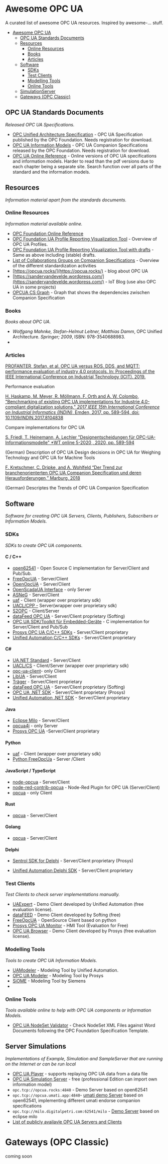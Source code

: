 # Awesome OPC UA
A curated list of awesome OPC UA resources. Inspired by awesome-... stuff.

- [Awesome OPC UA](#awesome-opcua)
    - [OPC UA Standards Documents](#opc-ua-standards-documents)
    - [Resources](#resources)
        - [Online Resources](#online-resources)
        - [Books](#books)
        - [Articles](#Articles)
    - [Software](#software)
        - [SDKs](#sdks)
        - [Test Clients](#test-clients)
        - [Modelling Tools](#modelling-tools)
        - [Online Tools](#online-tools)
    - [SimulationServer](#SimulationServer)
    - [Gateways  (OPC Classic)](#Gateways (OPC Classic))


## OPC UA Standards Documents
*Released OPC UA Specifications.*

* [OPC Unified Architecture Specification](https://opcfoundation.org/developer-tools/specifications-unified-architecture) - OPC UA Specification published by the OPC Foundation. Needs registration for download.
* [OPC UA Information Models](https://opcfoundation.org/developer-tools/specifications-opc-ua-information-models) - OPC UA Companion Specifications released by the OPC Foundation. Needs registration for download.
* [OPC UA Online Reference](https://reference.opcfoundation.org/v104/) - Online versions of OPC UA specifications and information models. Harder to read than the pdf versions due to each chapter being a separate site. Search function over all parts of the standard and the information models.

## Resources
*Information material apart from the standards documents.*

### Online Resources
*Information material available online.*
* [OPC Foundation Online Reference](https://reference.opcfoundation.org/v104/)
* [OPC Foundation UA Profile Reporting Visualization Tool](https://apps.opcfoundation.org/ProfileReporting/index.htm) - Overview of OPC UA Profiles.
* [OPC Foundation UA Profile Reporting Visualization Tool with drafts](https://apps.opcfoundation.org/ProfileReporting/index.htm?All=true) - Same as above including (stable) drafts.
* [List of Collaborations Groups on Companion Specifications](https://docs.google.com/spreadsheets/d/10SOpad6uu7JA5ZSpccVyqaqkyhYBiIXqNus28-1cJtU/edit#gid=1248333029) - Overview of the different standardization activities
* [https://opcua.rocks/](https://opcua.rocks/) - blog about OPC UA 
* [https://sandervandevelde.wordpress.com/](https://sandervandevelde.wordpress.com/) -  IoT Blog (use also OPC UA in some projects)
* [OPCUA CS Graph](https://iswunistuttgart.github.io/opcua-cs-graph/) - Graph that shows the dependencies zwischen Companion Specification 

### Books
*Books about OPC UA.*

* *Wolfgang Mahnke, Stefan-Helmut Leitner, Matthias Damm*, OPC Unified Architecture. *Springer; 2009*, ISBN: 978-3540688983. 
* 
### Articles
[PROFANTER, Stefan, et al. OPC UA versus ROS, DDS, and MQTT: performance evaluation of industry 4.0 protocols. In: Proceedings of the IEEE International Conference on Industrial Technology (ICIT). 2019.](https://mediatum.ub.tum.de/doc/1470362/file.pdf) 

Performance evaluation 

[H. Haskamp, M. Meyer, R. Möllmann, F. Orth and A. W. Colombo,  "Benchmarking of existing OPC UA implementations for Industrie  4.0-compliant digitalization solutions," *2017 IEEE 15th International Conference on Industrial Informatics (INDIN)*, Emden, 2017, pp. 589-594, doi: 10.1109/INDIN.2017.8104838](https://ieeexplore.ieee.org/abstract/document/8104838) 

Compare implementations for OPC UA

[S. Friedl, T. Heinemann, A. Lechler  "Designentscheidungen für OPC-UA-Informationsmodelle" *WT online 5-2020 , 2020, pp. 589-594](https://www.ingenieur.de/fachmedien/wt-werkstattstechnik/ausgaben-wt-werkstattstechnik-online/inhalte-der-online-ausgabe-5-2020/) 

(German) Description of OPC UA Design decisions in OPC UA for Weighing Technology and OPC UA for Machine Tools


[F. Kretschmer, C. Dripke, and A. Wohlfeld “Der Trend zur branchenorienterten OPC UA Companion Specification und deren Herausforderungen,” Marburg, 2018](https://www.der-maschinenbau.de/markt-trends-technik/der-trend-und-seine-herausforderungen/)

(German) Descriptes the Trends of OPC UA  Companion Specification 



## Software
*Software for creating OPC UA Servers, Clients, Publishers, Subscribers or Information Models.*

### SDKs

*SDKs to create OPC UA components.*

#### C / C++

* [open62541](https://open62541.org/) - Open Source C implementation for Server/Client and Pub/Sub.
* [FreeOpcUA](http://freeopcua.github.io/) - Server/Client
* [OpenOpcUA](http://www.openopcua.org/)  - Server/Client
* [OpenScadaUA Interface](http://oscada.org/websvn/filedetails.php?repname=OpenSCADA&path=%2Ftrunk%2FOpenSCADA%2Fsrc%2Fmoduls%2Fdaq%2FOPC_UA%2FlibOPC_UA%2FlibOPC_UA.h) - only Server
* [ASNeG](https://github.com/ASNeG/OpcUaStack)  - Server/Client
* [uaf](https://github.com/uaf/uaf)  - Client (wrapper over proprietary sdk)
* [UACL/CPP -](https://gitlab.com/falko.wiese/uacl_cpp) Server(wrapper over proprietary sdk)
* [S2OPC](https://gitlab.com/systerel/S2OPC) - Client/Server
* [dataFeed OPC UA](https://data-intelligence.softing.com/de/produkte/datafeed-opc-sdks/datafeed-opc-ua-c-server-client-sdk-for-windows/) - Server/Client proprietary (Softing)
* [OPC UA SDK/Toolkit für Embedded-Geräte](https://industrial.softing.com/de/produkte/opc-ua-and-opc-classic-sdks/uatoolkit-embedded.html) - C implementation for Server/Client and Pub/Sub	
* [Prosys OPC UA C/C++ SDKs](https://www.prosysopc.com/products/opc-ua-cplusplus-sdk/) - Server/Client proprietary 
* [Unified Automation C/C++ SDKs](https://www.unified-automation.com/products/sdk-overview/choose-sdk.html)  - Server/Client proprietary 

#### C#

- [UA.NET Standard](https://github.com/OPCFoundation/UA-.NETStandard) - Server/Client
- [UACL/CS](Client/Server (wrapper over proprietary sdk)) - Client/Server (wrapper over proprietary sdk)
- [opc-ua-client](https://github.com/convertersystems/opc-ua-client)-  only Client
- [LibUA](https://github.com/nauful/LibUA) - Server/Client
- [Träger](https://opcua.traeger.de/) - Server/Client proprietary
- [dataFeed OPC UA](https://data-intelligence.softing.com/de/produkte/datafeed-opc-sdks/datafeed-opc-ua-net-standard-sdks/) - Server/Client proprietary (Softing)
- [OPC UA .NET SDK](https://www.prosysopc.com/products/opc-ua-dotnet-sdk/) - Server/Client proprietary (Prosys)
- [Unified Automation .NET SDK](https://www.unified-automation.com/products/sdk-overview/choose-sdk.html)  - Server/Client proprietary

#### Java

* [Eclipse Milo](https://github.com/eclipse/milo) - Server/Client
* [opcua4j](https://code.google.com/p/opcua4j/)  - only Server
* [Prosys OPC UA](https://www.prosysopc.com/products/opc-ua-java-sdk/) -Server/Client proprietary 

#### Python

- [uaf](https://github.com/uaf/uaf) - Client (wrapper over proprietary sdk)
- [Python FreeOpcUa](https://github.com/FreeOpcUa/python-opcua)  - Server /Client

#### JavaScript / TypeScript

- [node-opcua](http://node-opcua.github.io/) - Server/Client
- [node-red-contrib-opcua](https://flows.nodered.org/node/node-red-contrib-opcua) - Node-Red Plugin for OPC UA (Server/Client)
- [ opcua](https://github.com/HBM/opcua) - only Client

#### Rust

- [opcua](https://github.com/locka99/opcua) - Server/Client

#### Golang

- [opcua](https://github.com/gopcua/opcua) - Server/Client

#### Delphi

+ [Sentrol SDK for Delphi](https://www.prosysopc.com/products/opc-ua-sentrol-sdk/) - Server/Client proprietary (Prosys)
* [Unified Automation Delphi SDK](https://www.unified-automation.com/products/sdk-overview/choose-sdk.html)  - Server/Client proprietary 

### Test Clients
*Test Clients to check server implementations manually.*

* [UAExpert](https://www.unified-automation.com/products/development-tools/uaexpert.html) - Demo Client developed by Unified Automation (free evaluation license).
* [dataFEED](https://data-intelligence.softing.com/de/produkte/opc-software-plattform/opc-ua-demo-client/) - Demo Client developed by Softing (free)
* [FreeOpcUA](https://github.com/FreeOpcUa/opcua-client-gui) - OpenSource Client based on python
* [Prosys OPC UA Monitor](https://www.prosysopc.com/products/opc-ua-monitor/) - HMI Tool  (Evaluation for Free)
* [OPC UA Browser](https://www.prosysopc.com/products/opc-ua-browser/) - Demo Client developed by Prosys (free evaluation license).

### Modelling Tools
*Tools to create OPC UA Information Models.*

* [UAModeler](https://www.unified-automation.com/products/development-tools/uamodeler.html) - Modeling Tool by Unified Automation.
* [OPC UA Modeler](https://www.prosysopc.com/products/opc-ua-modeler/) - Modeling Tool by Prosys
* [SiOME](https://support.industry.siemens.com/cs/document/109755133/siemens-opc-ua-modeling-editor-%28siome%29-for-implementing-opc-ua-companion-specifications?dti=0&lc=en-WW) - Modeling Tool by Siemens
* 

### Online Tools
*Tools available online to help with OPC UA components or Information Models.*

* [OPC UA NodeSet Validator](https://apps.opcfoundation.org/NodeSetValidator/) - Check NodeSet XML Files against Word Documents following the OPC Foundation Specification Template.

## Server Simulations

*Implementations of Example, Simulation and SampleServer that are running on the Internet or can be run local*

- [OPC UA Player](https://github.com/MileBuurmeijer/OPCUA-Player) -  supports replaying OPC UA data from a data file
- [OPC UA Simulation Server](https://www.prosysopc.com/products/opc-ua-simulation-server/) - free (professional Edition can import own information model)
- `opc.tcp://opcua.rocks:4840` - Demo Server based on open62541
- `opc.tcp://opcua.umati.app:4840`- [umati demo Server](https://github.com/umati/Sample-Server) based on open62541, implementing different umati endorse companion specifications   
- `opc.tcp://milo.digitalpetri.com:62541/milo` - [Demo Server](https://github.com/eclipse/milo#public-demo-server) based on eclipse milo                
- [List of publicly availavle OPC UA Servers and Clients](https://github.com/node-opcua/node-opcua/wiki/publicly-available-OPC-UA-Servers-and-Clients)

# Gateways (OPC Classic)
coming soon
